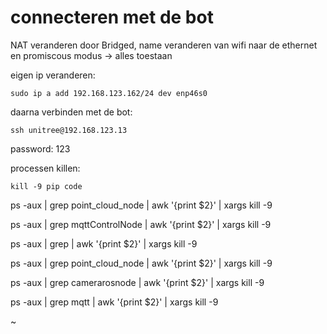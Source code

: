 # connecteren met de bot

NAT veranderen door Bridged, name veranderen van wifi naar de ethernet en promiscous modus -> alles toestaan

eigen ip veranderen:

```
sudo ip a add 192.168.123.162/24 dev enp46s0
```

daarna verbinden met de bot:

```
ssh unitree@192.168.123.13
```

password: 123

processen killen:
```
kill -9 pip code
```

ps -aux | grep point_cloud_node | awk '{print $2}' | xargs kill -9

ps -aux | grep mqttControlNode | awk '{print $2}' | xargs kill -9

ps -aux | grep | awk '{print $2}' | xargs kill -9

ps -aux | grep point_cloud_node | awk '{print $2}' | xargs kill -9

ps -aux | grep camerarosnode | awk '{print $2}' | xargs kill -9

ps -aux | grep mqtt | awk '{print $2}' | xargs kill -9

~                                                      

